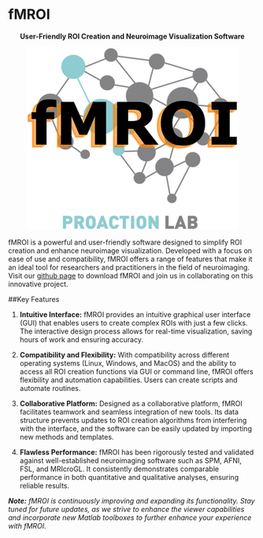 fMROI
=====
**<p style="text-align: center;">User-Friendly ROI Creation and Neuroimage Visualization Software</p>**

<p align="center">
<img src="img/fmroi_logo.png" alt="fMROI Logo"/>
</p>

fMROI is a powerful and user-friendly software designed to simplify ROI creation and enhance neuroimage visualization. Developed with a focus on ease of use and compatibility, fMROI offers a range of features that make it an ideal tool for researchers and practitioners in the field of neuroimaging. Visit our [github page](https://github.com/proactionlab/fmroi) to download fMROI and join us in collaborating on this innovative project.

##Key Features

1. **Intuitive Interface:** fMROI provides an intuitive graphical user interface (GUI) that enables users to create complex ROIs with just a few clicks. The interactive design process allows for real-time visualization, saving hours of work and ensuring accuracy.

2. **Compatibility and Flexibility:** With compatibility across different operating systems (Linux, Windows, and MacOS) and the ability to access all ROI creation functions via GUI or command line, fMROI offers flexibility and automation capabilities. Users can create scripts and automate routines.

3. **Collaborative Platform:** Designed as a collaborative platform, fMROI facilitates teamwork and seamless integration of new tools. Its data structure prevents updates to ROI creation algorithms from interfering with the interface, and the software can be easily updated by importing new methods and templates.

3. **Flawless Performance:** fMROI has been rigorously tested and validated against well-established neuroimaging software such as SPM, AFNI, FSL, and MRIcroGL. It consistently demonstrates comparable performance in both quantitative and qualitative analyses, ensuring reliable results.

***Note:*** *fMROI is continuously improving and expanding its functionality. Stay tuned for future updates, as we strive to enhance the viewer capabilities and incorporate new Matlab toolboxes to further enhance your experience with fMROI.*

